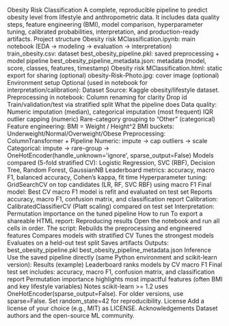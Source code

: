 Obesity Risk Classification
A complete, reproducible pipeline to predict obesity level from lifestyle and anthropometric data. It includes data quality steps, feature engineering (BMI), model comparison, hyperparameter tuning, calibrated probabilities, interpretation, and production-ready artifacts.
Project structure
Obesity risk MClassification.ipynb: main notebook (EDA → modeling → evaluation → interpretation)
train_obesity.csv: dataset
best_obesity_pipeline.pkl: saved preprocessing + model pipeline
best_obesity_pipeline_metadata.json: metadata (model, score, classes, features, timestamp)
Obesity risk MClassification.html: static export for sharing (optional)
obesity-Risk-Photo.jpg: cover image (optional)
Environment setup
Optional (used in notebook for interpretation/calibration):
Dataset
Source: Kaggle obesity/lifestyle dataset.
Preprocessing in notebook:
Column renaming for clarity
Drop id
Train/validation/test via stratified split
What the pipeline does
Data quality:
Numeric imputation (median), categorical imputation (most frequent)
IQR outlier capping (numeric)
Rare-category grouping to “Other” (categorical)
Feature engineering:
BMI = Weight / Height^2
BMI buckets: Underweight/Normal/Overweight/Obese
Preprocessing:
ColumnTransformer + Pipeline
Numeric: impute → cap outliers → scale
Categorical: impute → rare-group → OneHotEncoder(handle_unknown='ignore', sparse_output=False)
Models compared (5-fold stratified CV):
Logistic Regression, SVC (RBF), Decision Tree, Random Forest, GaussianNB
Leaderboard metrics: accuracy, macro F1, balanced accuracy, Cohen’s kappa, fit time
Hyperparameter tuning:
GridSearchCV on top candidates (LR, RF, SVC RBF) using macro F1
Final model:
Best CV macro F1 model is refit and evaluated on test set
Reports accuracy, macro F1, confusion matrix, and classification report
Calibration:
CalibratedClassifierCV (Platt scaling) compared on test set
Interpretation:
Permutation importance on the tuned pipeline
How to run
To export a shareable HTML report:
Reproducing results
Open the notebook and run all cells in order. The script:
Rebuilds the preprocessing and engineered features
Compares models with stratified CV
Tunes the strongest models
Evaluates on a held-out test split
Saves artifacts
Outputs:
best_obesity_pipeline.pkl
best_obesity_pipeline_metadata.json
Inference
Use the saved pipeline directly (same Python environment and scikit-learn version):
Results (example)
Leaderboard ranks models by CV macro F1
Final test set includes: accuracy, macro F1, confusion matrix, and classification report
Permutation importance highlights most impactful features (often BMI and key lifestyle variables)
Notes
scikit-learn >= 1.2 uses OneHotEncoder(sparse_output=False). For older versions, use sparse=False.
Set random_state=42 for reproducibility.
License
Add a license of your choice (e.g., MIT) as LICENSE.
Acknowledgements
Dataset authors and the open-source ML community.
